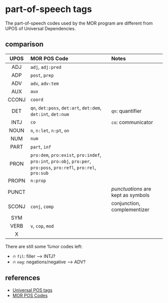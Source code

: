 # part-of-speech tags

The part-of-speech codes used by the MOR program are different from UPOS of Universal Dependencies. 

## comparison

|**UPOS**|**MOR POS Code**                          |**Notes**|
|:------:|:-----------------------------------------|:--------|
|ADJ    |`adj`, `adj:pred`                          |         |
|ADP    |`post`, `prep`                             |         |
|ADV    |`adv`, `adv:tem`                           |         |
|AUX    |`aux`                                      |         |
|CCONJ  |`coord`                                    |         |
|DET    |`qn`, `det:poss`, `det:art`, `det:dem`, `det:int`, `det:num`|`qn`: quantifier|
|INTJ   |`co`                                       |`co`: communicator|
|NOUN   |`n`, `n:let`, `n:pt`, `on`                 |         |
|NUM    |`num`                                      |         |
|PART   |`part`, `inf`                              |         |
|PRON   |`pro:dem`, `pro:exist`, `pro:indef`, `pro:int`, `pro:obj`, `pro:per`, `pro:poss`, `pro:refl`, `pro:rel`, `pro:sub`         |         |
|PROPN  |`n:prop`                                   |         |
|PUNCT  |                                           |*punctuations* are kept as symbols|
|SCONJ  |`conj`, `comp`                             |conjunction, complementizer|
|SYM    |                                           |         |
|VERB   |`v`, `cop`, `mod`                   |         |
|X      |                                           |         |

There are still some %mor codes left:

- :fire: `fil`: filler  --> INTJ?
- :fire: `neg`: negations/negative --> ADV?

## references

- [Universal POS tags](https://universaldependencies.org/u/pos/index.html)
- [MOR POS Codes](https://talkbank.org/manuals/MOR.html#_Toc65933283)
